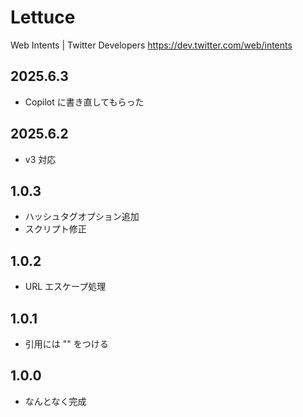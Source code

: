 Lettuce
=======

Web Intents | Twitter Developers
https://dev.twitter.com/web/intents

## 2025.6.3

- Copilot に書き直してもらった

## 2025.6.2

- v3 対応

## 1.0.3

- ハッシュタグオプション追加
- スクリプト修正

## 1.0.2

- URL エスケープ処理

## 1.0.1

- 引用には "" をつける

## 1.0.0

- なんとなく完成
